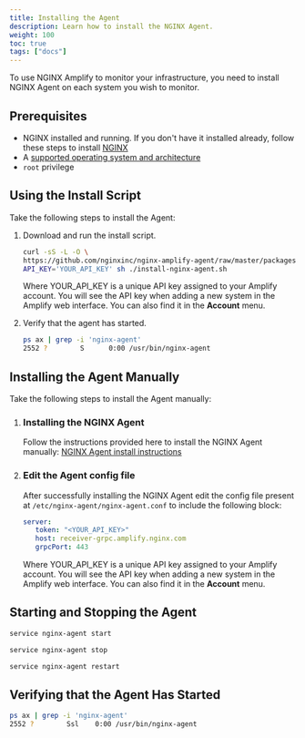 ```yaml
---
title: Installing the Agent
description: Learn how to install the NGINX Agent.
weight: 100
toc: true
tags: ["docs"]
---
```


To use NGINX Amplify to monitor your infrastructure, you need to install NGINX Agent on each system you wish to monitor.

## Prerequisites

- NGINX installed and running. If you don't have it installed already, follow these steps to install [NGINX](https://docs.nginx.com/nginx/admin-guide/installing-nginx/installing-nginx-open-source/)
- A [supported operating system and architecture](../technical-specifications/#supported-distributions)
- `root` privilege

## Using the Install Script

Take the following steps to install the Agent:

1. Download and run the install script.

   ```bash
   curl -sS -L -O \
   https://github.com/nginxinc/nginx-amplify-agent/raw/master/packages/install-nginx-agent.sh && \
   API_KEY='YOUR_API_KEY' sh ./install-nginx-agent.sh
   ```

   Where YOUR_API_KEY is a unique API key assigned to your Amplify account. You will see the API key when adding a new system in the Amplify web interface. You can also find it in the **Account** menu.

2. Verify that the agent has started.

   ```bash
   ps ax | grep -i 'nginx-agent'
   2552 ?        S      0:00 /usr/bin/nginx-agent
   ```

## Installing the Agent Manually

Take the following steps to install the Agent manually:

1. ### Installing the NGINX Agent

    Follow the instructions provided here to install the NGINX Agent manually: [NGINX Agent install instructions](https://docs.nginx.com/nginx-agent/installation-oss/)

2. ### Edit the Agent config file

   After successfully installing the NGINX Agent edit the config file present at `/etc/nginx-agent/nginx-agent.conf` to include the following block:

   ```yaml
   server:
      token: "<YOUR_API_KEY>"
      host: receiver-grpc.amplify.nginx.com
      grpcPort: 443
   ```
   Where YOUR_API_KEY is a unique API key assigned to your Amplify account. You will see the API key when adding a new system in the Amplify web interface. You can also find it in the **Account** menu.

## Starting and Stopping the Agent

```bash
service nginx-agent start
```

```bash
service nginx-agent stop
```

```bash
service nginx-agent restart
```

## Verifying that the Agent Has Started

```bash
ps ax | grep -i 'nginx-agent'
2552 ?        Ssl    0:00 /usr/bin/nginx-agent
```

